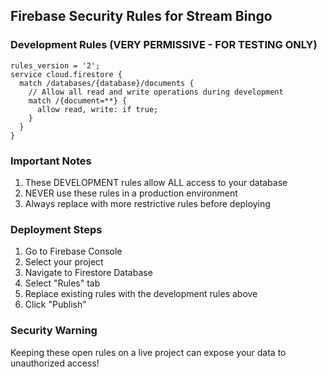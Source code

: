 ## Firebase Security Rules for Stream Bingo

### Development Rules (VERY PERMISSIVE - FOR TESTING ONLY)
```firestore
rules_version = '2';
service cloud.firestore {
  match /databases/{database}/documents {
    // Allow all read and write operations during development
    match /{document=**} {
      allow read, write: if true;
    }
  }
}
```

### Important Notes
1. These DEVELOPMENT rules allow ALL access to your database
2. NEVER use these rules in a production environment
3. Always replace with more restrictive rules before deploying

### Deployment Steps
1. Go to Firebase Console
2. Select your project
3. Navigate to Firestore Database
4. Select "Rules" tab
5. Replace existing rules with the development rules above
6. Click "Publish"

### Security Warning
Keeping these open rules on a live project can expose your data to unauthorized access!